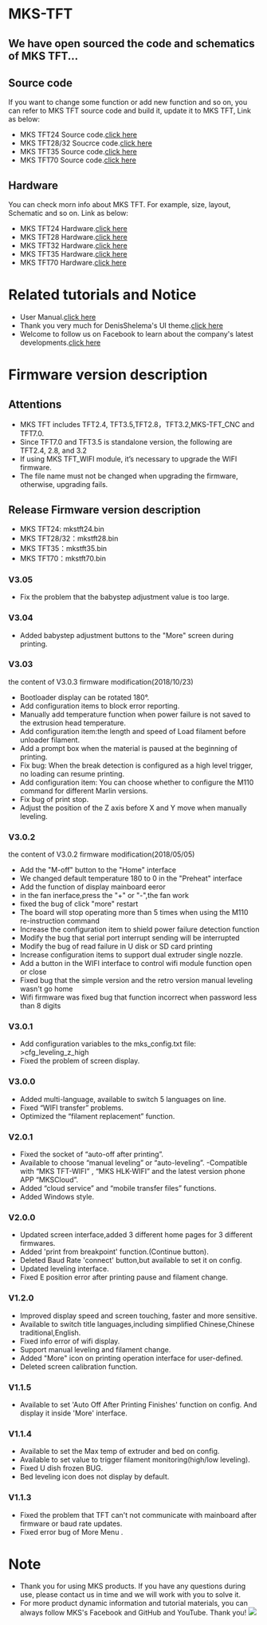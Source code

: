 # MKS-TFT
## We have open sourced the code and schematics of MKS TFT...
## Source code
If you want to change some function or add new function and so on, you can refer to MKS TFT source code and build it, update it to MKS TFT, Link as below:
- MKS TFT24 Source code.[click here](https://github.com/makerbase-mks/MKS-TFT24-Firmware)    
- MKS TFT28/32 Soucrce code.[click here](https://github.com/makerbase-mks/MKS-TFT28-32-Firmware)        
- MKS TFT35 Source code.[click here](https://github.com/makerbase-mks/MKS-TFT35-Firmware)    
- MKS TFT70 Source code.[click here](https://github.com/makerbase-mks/MKS-TFT70-Firmware)    

## Hardware
You can check morn info about MKS TFT. For example, size, layout, Schematic and so on. Link as below:
- MKS TFT24 Hardware.[click here](https://github.com/makerbase-mks/MKS-TFT24)
- MKS TFT28 Hardware.[click here](https://github.com/makerbase-mks/MKS-TFT28)
- MKS TFT32 Hardware.[click here](https://github.com/makerbase-mks/MKS-TFT32)
- MKS TFT35 Hardware.[click here](https://github.com/makerbase-mks/MKS-TFT35)
- MKS TFT70 Hardware.[click here](https://github.com/makerbase-mks/MKS-TFT70)

# Related tutorials and Notice
- User Manual.[click here](https://github.com/makerbase-mks/MKS-TFT/wiki/MKS-TFT-User-manual)
- Thank you very much for DenisShelema's UI theme.[click here](https://github.com/DenisShelema/MKS-TFT3.5-light-and-dark-themes)
- Welcome to follow us on Facebook to learn about the company's latest developments.[click here](https://www.facebook.com/Makerbase.mks/)

# Firmware version description
## Attentions
- MKS TFT includes TFT2.4, TFT3.5,TFT2.8，TFT3.2,MKS-TFT_CNC and TFT7.0.
- Since TFT7.0 and TFT3.5 is standalone version, the following are TFT2.4, 2.8, and 3.2
- If using MKS TFT_WIFI module, it’s necessary to upgrade the WIFI firmware. 
- The file name must not be changed when upgrading the firmware, otherwise, upgrading fails.

## Release Firmware version description
- MKS TFT24: mkstft24.bin 
- MKS TFT28/32：mkstft28.bin
- MKS TFT35：mkstft35.bin
- MKS TFT70：mkstft70.bin

### V3.05
 - Fix the problem that the babystep adjustment value is too large.
    
### V3.04
  - Added babystep adjustment buttons to the "More" screen during printing.
    
### V3.03
the content of V3.0.3 firmware modification(2018/10/23)
  - Bootloader display can be rotated 180°. 
  - Add configuration items to block error reporting.
  - Manually add temperature function when power failure is not saved to the extrusion head temperature.
  - Add configuration item:the length and speed of Load filament before unloader filament. 
  - Add a prompt box when the material is paused at the beginning of printing.
  - Fix bug: When the break detection is configured as a high level trigger, no loading can resume printing.
  - Add configuration item: You can choose whether to configure the M110 command for different Marlin versions.
  - Fix bug of print stop.
  - Adjust the position of the Z axis before X and Y move when manually leveling.
  
### V3.0.2
the content of V3.0.2 firmware modification(2018/05/05)
  - Add the "M-off" button to the "Home" interface
  - We changed default temperature 180 to 0 in the "Preheat" interface
  - Add the function of display mainboard eeror
  - in the fan inerface,press the "+" or "-",the fan work
  - fixed the bug of  click "more" restart  
  - The board will stop operating more than 5 times when using the M110 re-instruction command
  - Increase the configuration item to shield power failure detection function
  - Modify the bug that serial port interrupt sending will be interrupted
  - Modify the bug of read failure in U disk or SD card printing
  - Increase configuration items to support dual extruder single nozzle.
  - Add a button in the WIFI interface to control wifi module  function open or close
  - Fixed bug that the simple version and the retro version manual leveling wasn't go home
  - Wifi firmware was fixed bug that function incorrect when password less than 8 digits 
  
### V3.0.1
  - Add configuration variables to the mks_config.txt file: >cfg_leveling_z_high
  - Fixed the problem of screen display.
  
### V3.0.0
  - Added multi-language, available to switch 5 languages on line.
  - Fixed “WIFI transfer” problems.
  - Optimized the “filament replacement” function.
  
### V2.0.1
  - Fixed the socket of “auto-off after printing”.
  - Available to choose “manual leveling” or “auto-leveling”.
  -Compatible with “MKS TFT-WIFI” , “MKS HLK-WIFI” and the latest version phone APP “MKSCloud”.
  - Added “cloud service” and “mobile transfer files” functions.
  - Added Windows style.
  
### V2.0.0
  - Updated screen interface,added 3 different home pages for 3 different firmwares.
  - Added 'print from breakpoint' function.(Continue button).
  - Deleted Baud Rate 'connect' button,but available to set it on config.
  - Updated leveling interface.
  - Fixed E position error after printing pause and filament change.

### V1.2.0
  - Improved display speed and screen touching, faster and more sensitive.
  - Available to switch title languages,including simplified Chinese,Chinese traditional,English.
  - Fixed info error of wifi display.
  - Support manual leveling and filament change.
  - Added "More" icon on printing operation interface for user-defined.
  - Deleted screen calibration function.

### V1.1.5
  - Available to set 'Auto Off After Printing Finishes' function on config. And display it inside 'More' interface.

### V1.1.4
  - Available to set the Max temp of extruder and bed on config.
  - Available to set value to trigger filament monitoring(high/low leveling).
  - Fixed U dish frozen BUG.
  - Bed leveling icon does not display by default.

### V1.1.3
  - Fixed the problem that TFT can't not communicate with mainboard after firmware or baud rate updates.
  - Fixed error bug of More Menu .
    
# Note
- Thank you for using MKS products. If you have any questions during use, please contact us in time and we will work with you to solve it.
- For more product dynamic information and tutorial materials, you can always follow MKS's Facebook and GitHub and YouTube. Thank you!
![](https://github.com/makerbase-mks/MKS-Robin-Nano/blob/master/hardware/Image/MKS_FGA.png)
    
